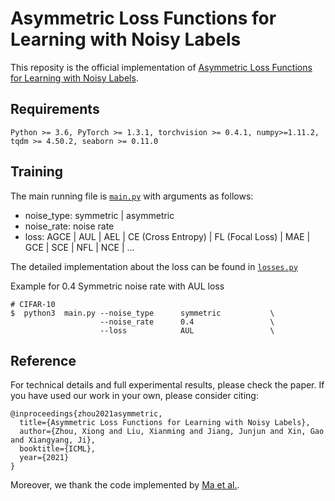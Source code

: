 # Asymmetric Loss Functions for Learning with Noisy Labels

This reposity is the official implementation of [Asymmetric Loss Functions for Learning with Noisy Labels](https://arxiv.org/abs/2106.03110).

## Requirements
```console
Python >= 3.6, PyTorch >= 1.3.1, torchvision >= 0.4.1, numpy>=1.11.2, tqdm >= 4.50.2, seaborn >= 0.11.0
```

## Training
The main running file is [`main.py`](./main.py) with arguments as follows:
* noise_type: symmetric | asymmetric
* noise_rate: noise rate
* loss: AGCE | AUL | AEL | CE (Cross Entropy) | FL (Focal Loss) | MAE | GCE | SCE | NFL | NCE | ...

The detailed implementation about the loss can be found in [`losses.py`](./losses.py)

Example for 0.4 Symmetric noise rate with AUL loss
```console
# CIFAR-10
$  python3  main.py --noise_type      symmetric           \
                    --noise_rate      0.4                 \
                    --loss            AUL                 \
```



## Reference
For technical details and full experimental results, please check the paper. If you have used our work in your own, please consider citing:

```
@inproceedings{zhou2021asymmetric,
  title={Asymmetric Loss Functions for Learning with Noisy Labels},
  author={Zhou, Xiong and Liu, Xianming and Jiang, Junjun and Xin, Gao and Xiangyang, Ji},
  booktitle={ICML},
  year={2021}
}
```
Moreover, we thank the code implemented by [Ma et al.](https://github.com/HanxunH/Active-Passive-Losses).
